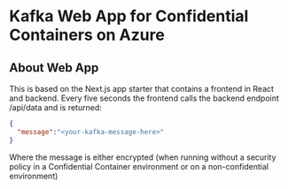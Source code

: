 # Kafka Web App for Confidential Containers on Azure

## About Web App

This is based on the Next.js app starter that contains a frontend in React and backend.
Every five seconds the frontend calls the backend endpoint /api/data and is returned:

```json
{
  "message":"<your-kafka-message-here>"
}
```

Where the message is either encrypted (when running without a security policy in a Confidential Container environment or on a non-confidential environment)
